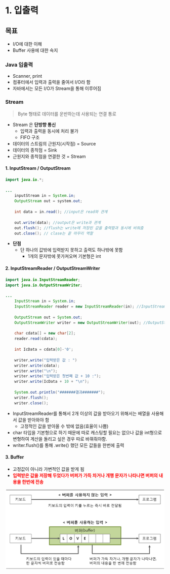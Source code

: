 # 1. 입출력

## 	목표

+ I/O에 대한 이해
+ Buffer 사용에 대한 숙지



### Java 입출력

+ Scanner, print
+ 컴퓨터에서 입력과 출력을 줄여서 I/O라 함
+ 자바에서는 모든 I/O가 Stream을 통해 이루어짐



### Stream

> Byte 형태로 데이터를 운반하는데 사용되는 연결 통로

+ Stream 은 **단방향 통신**
  + 입력과 출력을 동시에 처리 불가
  + FIFO 구조
+ 데이터의 스트림의 근원지(시작점) = Source
+ 데이터의 종착점 = Sink
+ 근원지와 종착점을 연결한 것 = Stream



#### 1. InputStream / OutputStream

```java
import java.io.*;

...
	inputStream in = System.in;
	OutputStream out = system.out;
	
	int data = in.read(); //input은 read와 관계
	
	out.write(data); //output은 write과 관계
	out.flush(); //flush는 write에 저장된 값을 출력함과 동시에 비워줌
	out.close(); // clase는 끝 마무리 역할
```

+ **단점**
  + 단 하나의 값밖에 입력받지 못하고 출력도 하나밖에 못함
    + 1개의 문자밖에 못가져오며 기본형은 int



#### 2. InputStreamReader / OutputStreamWriter

```java
import java.io.InputStreamReader;
import java.io.OutputStreamWriter;

...
	InputStream in = System.in;
	InputStreamReader reader = new InputStreamReader(in); //InputStreamReader를 사용하기위해 객체 생성
	
	OutputStream out = System.out;
	OutputStreamWriter writer = new OutputStreamWriter(out); //OutputStreamWriter를 사용하기위해 객체 생성
	
	char cdata[] = new char[2];
	reader.read(cdata);
	
	int IcData = cdata[0]-'0';
	
	writer,write("입력받은 값 : ")                
	writer.write(cdata);                        
	writer.write("\n");
	writer.write("입력받은 첫번째 값 + 10 :");
	writer.write(IcData + 10 + "\n");
	
	System.out.println("#######결과#######");
	writer.flush();
	writer.close();
```

+ InputStreamReader를 통해서 2개 이상의 값을 받아오기 위해서는 배열을 사용해서 값을 받아와야 함
  + 고정적인 값을 받아올 수 밖에 없음(효율이 나쁨)
+ char 타입을 기본형으로 하기 때문에 따로 캐스팅할 필요는 없으나 값을 int형으로 변형하여 계산을 돌리고 싶은 경우 따로 바꿔줘야함.
+ writer.flush()를 통해 .write() 했던 모든 값들을 한번에 출력



#### 3. Buffer

+ 고정값이 아니라 가변적인 값을 받게 됨
+ <span style = "color:red">**입력받은 값을 저장해 두었다가 버퍼가 가득 차거나 개행 문자가 나타나면 버퍼의 내용을 한번에 전송**</span>

![image-20220630122614744](https://raw.githubusercontent.com/Hashtae9/image_repo/main/img/image-20220630122614744.png?token=AYFUCPVZ4S33VO2HCUMVLKTCXUMBI)